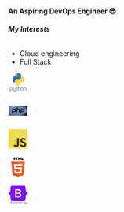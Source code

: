 #### An Aspiring DevOps Engineer 😎

###### **My Interests**
- Cloud engineering
- Full Stack
<p align="left">
  <a href="https://www.python.org" target="_blank"> 
    <img src="https://raw.githubusercontent.com/devicons/devicon/1119b9f84c0290e0f0b38982099a2bd027a48bf1/icons/python/python-original-wordmark.svg" height="40" width="40"> 
  </a>
</p>
<p align="left">
  <a href="https://php.net" target="_blank"> 
    <img src="https://raw.githubusercontent.com/devicons/devicon/1119b9f84c0290e0f0b38982099a2bd027a48bf1/icons/php/php-original.svg" height="40" width="40"> 
  </a>
</p>
<p align="left">
  <a href="https://www.javascript.com/" target="_blank"> 
    <img src="https://raw.githubusercontent.com/devicons/devicon/1119b9f84c0290e0f0b38982099a2bd027a48bf1/icons/javascript/javascript-original.svg" height="40" width="40"> 
  </a>
</p>
<p align="left">
  <a href="https://html.com" target="_blank"> 
    <img src="https://raw.githubusercontent.com/devicons/devicon/1119b9f84c0290e0f0b38982099a2bd027a48bf1/icons/html5/html5-original-wordmark.svg" height="40" width="40"> 
  </a>
</p>
<p align="left">
  <a href="https://getbootstrap.com" target="_blank"> 
    <img src="https://raw.githubusercontent.com/devicons/devicon/1119b9f84c0290e0f0b38982099a2bd027a48bf1/icons/bootstrap/bootstrap-original-wordmark.svg" height="40" width="40"> 
  </a>
</p>
<!---
Dev-Ogechi/Dev-Ogechi is a ✨ special ✨ repository because its `README.md` (this file) appears on your GitHub profile.
You can click the Preview link to take a look at your changes.
--->
